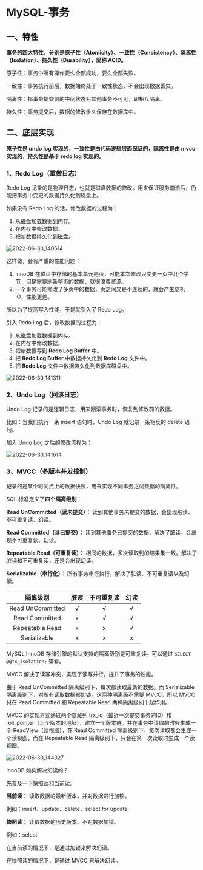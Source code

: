 # MySQL-事务

## 一、特性

**事务的四大特性，分别是原子性（Atomicity）、一致性（Consistency）、隔离性（Isolation）、持久性（Durability），简称 ACID。**

原子性：事务中所有操作要么全部成功，要么全部失败。

一致性：事务执行前后，数据始终处于一致性状态，不会出现数据丢失。

隔离性：指事务提交前的中间状态对其他事务不可见，即相互隔离。

持久性：事务提交后，数据的修改永久保存在数据库中。

## 二、底层实现

**原子性是 undo log 实现的，一致性是由代码逻辑层面保证的，隔离性是由 mvcc 实现的，持久性是基于 redo log 实现的。**

### 1、Redo Log（重做日志）

Redo Log 记录的是物理日志，也就是磁盘数据的修改。用来保证服务崩溃后，仍能把事务中变更的数据持久化到磁盘上。

如果没有 Redo Log 的话，修改数据的过程为：

1. 从磁盘加载数据到内存。
2. 在内存中修改数据。
3. 把新数据持久化到磁盘。

![2022-06-30_140614](https://img.qinweizhao.com/2022/06/2022-06-30_140614.png)

这样做，会有严重的性能问题：

1. InnoDB 在磁盘中存储的基本单元是页，可能本次修改只变更一页中几个字节，但是需要刷新整页的数据，就很浪费资源。
2. 一个事务可能修改了多页中的数据，页之间又是不连续的，就会产生随机 IO，性能更差。

所以为了提高写入性能，于是就引入了 Redo Log。

引入 Redo Log 后，修改数据的过程为：

1. 从磁盘加载数据到内存。
2. 在内存中修改数据。
3. 把新数据写到 **Redo Log Buffer** 中。
4. 把 **Redo Log Buffer** 中数据持久化到 **Redo Log** 文件中。
5. 把 **Redo Log** 文件中数据持久化到数据库磁盘中。

![2022-06-30_141311](https://img.qinweizhao.com/2022/06/2022-06-30_141311.png)

### 2、Undo Log（回滚日志）

Undo Log 记录的是逻辑日志，用来回滚事务时，恢复到修改前的数据。

比如：当我们执行一条 insert 语句时，Undo Log 就记录一条相反的 delete 语句。

加入 Undo Log 之后的修改流程为：

![2022-06-30_141614](https://img.qinweizhao.com/2022/06/2022-06-30_141614.png)

### 3、MVCC（多版本并发控制）

记录的是某个时间点上的数据快照，用来实现不同事务之间数据的隔离性。

SQL 标准定义了**四个隔离级别**：

**Read UnCommitted（读未提交）：** 读到其他事务未提交的数据，会出现脏读、不可重复读、幻读。

**Read Committed（读已提交）：** 读到其他事务已提交的数据，解决了脏读，会出现不可重复读、幻读。

**Repeatable Read（可重复读）：** 相同的数据，多次读取到的结果集一致。解决了脏读和不可重复读，还是会出现幻读。

**Serializable（串行化）：** 所有事务串行执行，解决了脏读、不可重复读以及幻读。

|     隔离级别     | 脏读 | 不可重复读 | 幻读 |
| :--------------: | :--: | :--------: | :--: |
| Read UnCommitted |  √   |     √      |  √   |
|  Read Committed  |  x   |     √      |  √   |
| Repeatable Read  |  x   |     x      |  √   |
|   Serializable   |  x   |     x      |  x   |

MySQL InnoDB 存储引擎的默认支持的隔离级别是可重复读。可以通过 `SELECT @@tx_isolation;` 查看。

MVCC 解决了读写冲突，实现了读写并行，提升了事务的性能。

由于 Read UnCommitted 隔离级别下，每次都读取最新的数据。而 Serializable 隔离级别下，对所有读取数据都加锁。这两种隔离级不需要 MVCC，所以 MVCC 只在 Read Committed 和 Repeatable Read 两种隔离级别下起作用。

MVCC 的实现方式通过两个隐藏列 trx_id（最近一次提交事务的ID）和 roll_pointer（上个版本的地址），建立一个版本链。并在事务中读取的时候生成一个 ReadView（读视图），在 Read Committed 隔离级别下，每次读取都会生成一个读视图，而在 Repeatable Read 隔离级别下，只会在第一次读取时生成一个读视图。

![2022-06-30_144327](https://img.qinweizhao.com/2022/06/2022-06-30_144327.png)

InnoDB 如何解决幻读的？

先普及一下快照读和当前读。

**当前读：** 读取数据的最新版本，并对数据进行加锁。

例如：insert、update、delete、select for update

**快照读：** 读取数据的历史版本，不对数据加锁。

例如：select

在当前读的情况下，是通过加锁来解决幻读。

在快照读的情况下，是通过 MVCC 来解决幻读。
